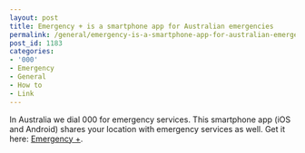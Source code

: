 ```yaml
---
layout: post
title: Emergency + is a smartphone app for Australian emergencies
permalink: /general/emergency-is-a-smartphone-app-for-australian-emergencies
post_id: 1183
categories:
- '000'
- Emergency
- General
- How to
- Link
---
```


In Australia we dial 000 for emergency services.
This smartphone app (iOS and Android) shares your location with emergency services as well.
Get it here:
[Emergency +](http://www.triplezero.gov.au/Pages/EmergencySmartphoneApp.aspx).
